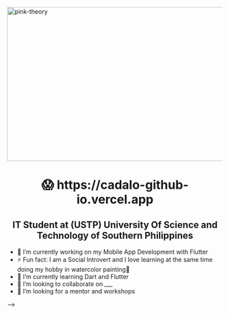<img align = "center" alt="pink-theory" width = "1000" height = "360" src = "https://user-images.githubusercontent.com/82696971/227469858-cdfd6037-45a4-4138-996d-b9d6f5ade123.gif">

<H1 align = "center"> 😱 https://cadalo-github-io.vercel.app </H1> 
<H2 align = "center">  IT Student at (USTP) University Of Science and Technology of Southern Philippines </H1> 

- 🔭 I’m currently working on my Mobile App Development with Flutter 
- ⚡ Fun fact: I am a Social Introvert and I love learning at the same time doing my hobby in watercolor painting🤠
- 🌱 I’m currently learning Dart and Flutter
- 👯 I’m looking to collaborate on ___
- 🤔 I’m looking for a mentor and workshops

-->
